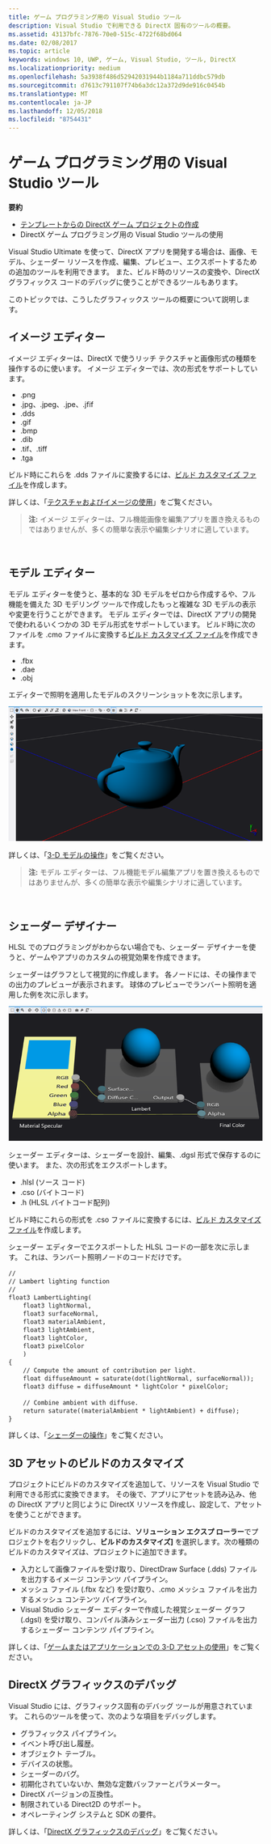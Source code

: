 ```yaml
---
title: ゲーム プログラミング用の Visual Studio ツール
description: Visual Studio で利用できる DirectX 固有のツールの概要。
ms.assetid: 43137bfc-7876-70e0-515c-4722f68bd064
ms.date: 02/08/2017
ms.topic: article
keywords: windows 10, UWP, ゲーム, Visual Studio, ツール, DirectX
ms.localizationpriority: medium
ms.openlocfilehash: 5a3938f486d52942031944b1184a711ddbc579db
ms.sourcegitcommit: d7613c791107f74b6a3dc12a372d9de916c0454b
ms.translationtype: MT
ms.contentlocale: ja-JP
ms.lasthandoff: 12/05/2018
ms.locfileid: "8754431"
---
```

# <a name="visual-studio-tools-for-game-programming"></a>ゲーム プログラミング用の Visual Studio ツール



**要約**

-   [テンプレートからの DirectX ゲーム プロジェクトの作成](user-interface.md)
-   DirectX ゲーム プログラミング用の Visual Studio ツールの使用


Visual Studio Ultimate を使って、DirectX アプリを開発する場合は、画像、モデル、シェーダー リソースを作成、編集、プレビュー、エクスポートするための追加のツールを利用できます。 また、ビルド時のリソースの変換や、DirectX グラフィックス コードのデバッグに使うことができるツールもあります。

このトピックでは、こうしたグラフィックス ツールの概要について説明します。

## <a name="image-editor"></a>イメージ エディター


イメージ エディターは、DirectX で使うリッチ テクスチャと画像形式の種類を操作するのに使います。 イメージ エディターでは、次の形式をサポートしています。

-   .png
-   .jpg、.jpeg、.jpe、.jfif
-   .dds
-   .gif
-   .bmp
-   .dib
-   .tif、.tiff
-   .tga

ビルド時にこれらを .dds ファイルに変換するには、[ビルド カスタマイズ ファイル](#build-customizations-for-3d-assets)を作成します。

詳しくは、「[テクスチャおよびイメージの使用](https://msdn.microsoft.com/library/windows/apps/hh873119.aspx)」をご覧ください。

> **注:** イメージ エディターは、フル機能画像を編集アプリを置き換えるものではありませんが、多くの簡単な表示や編集シナリオに適しています。

 

## <a name="model-editor"></a>モデル エディター


モデル エディターを使うと、基本的な 3D モデルをゼロから作成するや、フル機能を備えた 3D モデリング ツールで作成したもっと複雑な 3D モデルの表示や変更を行うことができます。 モデル エディターでは、DirectX アプリの開発で使われるいくつかの 3D モデル形式をサポートしています。 ビルド時に次のファイルを .cmo ファイルに変換する[ビルド カスタマイズ ファイル](#build-customizations-for-3d-assets)を作成できます。

-   .fbx
-   .dae
-   .obj

エディターで照明を適用したモデルのスクリーンショットを次に示します。

![ティーポット](images/modeleditor.png)

詳しくは、「[3-D モデルの操作](https://msdn.microsoft.com/library/windows/apps/hh873114.aspx)」をご覧ください。

> **注:** モデル エディターは、フル機能モデル編集アプリを置き換えるものではありませんが、多くの簡単な表示や編集シナリオに適しています。

 

## <a name="shader-designer"></a>シェーダー デザイナー


HLSL でのプログラミングがわからない場合でも、シェーダー デザイナーを使うと、ゲームやアプリのカスタムの視覚効果を作成できます。

シェーダーはグラフとして視覚的に作成します。 各ノードには、その操作までの出力のプレビューが表示されます。 球体のプレビューでランバート照明を適用した例を次に示します。

![視覚シェーダー グラフ](images/shaderdesigner.png)

シェーダー エディターは、シェーダーを設計、編集、.dgsl 形式で保存するのに使います。 また、次の形式をエクスポートします。

-   .hlsl (ソース コード)
-   .cso (バイトコード)
-   .h (HLSL バイトコード配列)

ビルド時にこれらの形式を .cso ファイルに変換するには、[ビルド カスタマイズ ファイル](#build-customizations-for-3d-assets)を作成します。

シェーダー エディターでエクスポートした HLSL コードの一部を次に示します。 これは、ランバート照明ノードのコードだけです。

```hlsl
//
// Lambert lighting function
//
float3 LambertLighting(
    float3 lightNormal,
    float3 surfaceNormal,
    float3 materialAmbient,
    float3 lightAmbient,
    float3 lightColor,
    float3 pixelColor
    )
{
    // Compute the amount of contribution per light.
    float diffuseAmount = saturate(dot(lightNormal, surfaceNormal));
    float3 diffuse = diffuseAmount * lightColor * pixelColor;

    // Combine ambient with diffuse.
    return saturate((materialAmbient * lightAmbient) + diffuse);
}
```

詳しくは、「[シェーダーの操作](https://msdn.microsoft.com/library/windows/apps/hh873117.aspx)」をご覧ください。

## <a name="build-customizations-for-3d-assets"></a>3D アセットのビルドのカスタマイズ


プロジェクトにビルドのカスタマイズを追加して、リソースを Visual Studio で利用できる形式に変換できます。 その後で、アプリにアセットを読み込み、他の DirectX アプリと同じように DirectX リソースを作成し、設定して、アセットを使うことができます。

ビルドのカスタマイズを追加するには、**ソリューション エクスプ ローラー**でプロジェクトを右クリックし、**ビルドのカスタマイズ]** を選択します。次の種類のビルドのカスタマイズは、プロジェクトに追加できます。

-   入力として画像ファイルを受け取り、DirectDraw Surface (.dds) ファイルを出力するイメージ コンテンツ パイプライン。
-   メッシュ ファイル (.fbx など) を受け取り、.cmo メッシュ ファイルを出力するメッシュ コンテンツ パイプライン。
-   Visual Studio シェーダー エディターで作成した視覚シェーダー グラフ (.dgsl) を受け取り、コンパイル済みシェーダー出力 (.cso) ファイルを出力するシェーダー コンテンツ パイプライン。

詳しくは、「[ゲームまたはアプリケーションでの 3-D アセットの使用](https://msdn.microsoft.com/library/windows/apps/hh972446.aspx)」をご覧ください。

## <a name="debugging-directx-graphics"></a>DirectX グラフィックスのデバッグ


Visual Studio には、グラフィックス固有のデバッグ ツールが用意されています。 これらのツールを使って、次のような項目をデバッグします。

-   グラフィックス パイプライン。
-   イベント呼び出し履歴。
-   オブジェクト テーブル。
-   デバイスの状態。
-   シェーダーのバグ。
-   初期化されていないか、無効な定数バッファーとパラメーター。
-   DirectX バージョンの互換性。
-   制限されている Direct2D のサポート。
-   オペレーティング システムと SDK の要件。

詳しくは、「[DirectX グラフィックスのデバッグ](https://msdn.microsoft.com/library/windows/apps/hh315751.aspx)」をご覧ください。


 

 

 




